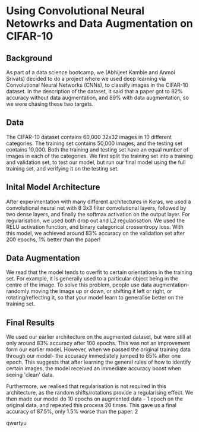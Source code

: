# Using Convolutional Neural Netowrks and Data Augmentation on CIFAR-10

## Background

As part of a data science bootcamp, we (Abhijeet Kamble and Anmol Srivats) decided to do a project where we used deep learning via Convolutional Neural Networks (CNNs), to classify images in the CIFAR-10 dataset. In the description of the dataset, it said that a paper got to 82% accuracy without data augmentation, and 89% with data augmentation, so we were chasing these two targets. 

## Data

The CIFAR-10 dataset contains 60,000 32x32 images in 10 different categories. The training set contains 50,000 images, and the testing set contains 10,000. Both the training and testing set have an equal number of images in each of the categories. We first split the training set into a training and validation set, to test our model, but run our final model using the full training set, and verifying it on the testing set. 

## Inital Model Architecture

After experimentation with many different architectures in Keras, we used a convolutional neural net with 8 3x3 filter convolutional layers, followed by two dense layers, and finally the softmax activation on the output layer. For regularisation, we used both drop out and L2 regularisation. We used the RELU activation function, and binary categorical crossentropy loss. With this model, we achieved around 83% accuracy on the validation set after 200 epochs, 1% better than the paper!

## Data Augmentation

We read that the model tends to overfit to certain orientations in the training set. For example, it is generally used to a particular object being in the centre of the image. To solve this problem, people use data augmentation- randomly moving the image up or down, or shifting it left or right, or rotating/reflecting it, so that your model learn to generalise better on the training set. 

## Final Results 

We used our earlier architecture on the augmented dataset, but were still at only around 83% accuracy after 100 epochs. This was not an improvement form our earlier model. However, when we passed the original training data through our model- the accuracy immediately jumped to 85% after one epoch. This suggests that after learning the general rules of how to identify certain images, the model received an immediate accuracy boost when seeing 'clean' data. 

Furthermore, we realised that regularisation is not required in this architecture, as the random shifts/rotations provide a regularising effect. We then made our model do 10 epochs on augmented data - 1 epoch on the original data, and repeated this process 20 times. This gave us a final accuracy of 87.5%, only 1.5% worse than the paper. 2



qwertyu
